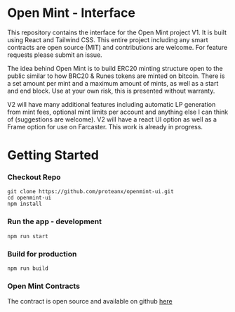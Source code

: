 # Open Mint - Interface

This repository contains the interface for the Open Mint project V1. It is built using React and Tailwind CSS. This entire project including any smart contracts are open source (MIT) and contributions are welcome. For feature requests please submit an issue.

The idea behind Open Mint is to build ERC20 minting structure open to the public similar to how BRC20 & Runes tokens are minted on bitcoin. There is a set amount per mint and a maximum amount of mints, as well as a start and end block. Use at your own risk, this is presented without warranty.

V2 will have many additional features including automatic LP generation from mint fees, optional mint limits per account and anything else I can think of (suggestions are welcome). V2 will have a react UI option as well as a Frame option for use on Farcaster. This work is already in progress.

# Getting Started

### Checkout Repo
```
git clone https://github.com/proteanx/openmint-ui.git
cd openmint-ui
npm install
```

### Run the app - development
```
npm run start
```

### Build for production
```
npm run build
```

### Open Mint Contracts

The contract is open source and available on github [here](https://github.com/proteanx/openmint-contracts)
